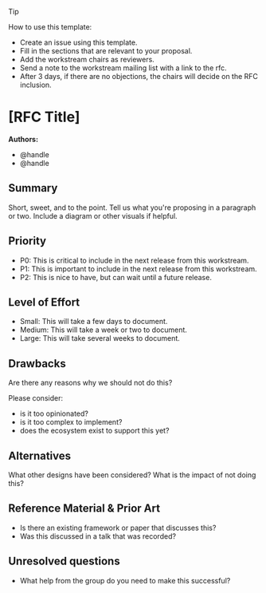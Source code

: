 > [!TIP]
> How to use this template:
> * Create an issue using this template.
> * Fill in the sections that are relevant to your proposal.
> * Add the workstream chairs as reviewers.
> * Send a note to the workstream mailing list with a link to the rfc.
> * After 3 days, if there are no objections, the chairs will decide on the RFC inclusion.

# [RFC Title]

**Authors:**
* @handle
* @handle

## **Summary**
Short, sweet, and to the point. Tell us what you're proposing in a paragraph or two. Include a diagram or other visuals if helpful.

## **Priority**
* P0: This is critical to include in the next release from this workstream.
* P1: This is important to include in the next release from this workstream.
* P2: This is nice to have, but can wait until a future release.

## **Level of Effort**
* Small: This will take a few days to document.
* Medium: This will take a week or two to document.
* Large: This will take several weeks to document.

## **Drawbacks**
Are there any reasons why we should not do this?

Please consider:
* is it too opinionated?
* is it too complex to implement?
* does the ecosystem exist to support this yet?

## **Alternatives**
What other designs have been considered? What is the impact of not doing this?

## **Reference Material & Prior Art**
* Is there an existing framework or paper that discusses this?
* Was this discussed in a talk that was recorded?


## **Unresolved questions**
* What help from the group do you need to make this successful?

